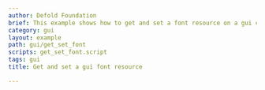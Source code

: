 ```yaml
---
author: Defold Foundation
brief: This example shows how to get and set a font resource on a gui component.
category: gui
layout: example
path: gui/get_set_font
scripts: get_set_font.script
tags: gui
title: Get and set a gui font resource

---
```



